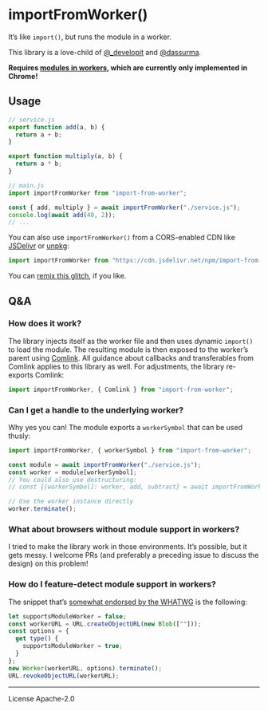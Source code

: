 # importFromWorker()

It’s like `import()`, but runs the module in a worker.

This library is a love-child of [@_developit] and [@dassurma].

**Requires [modules in workers], which are currently only implemented in Chrome!**

## Usage

```js
// service.js
export function add(a, b) {
  return a + b;
}

export function multiply(a, b) {
  return a * b;
}
```

```js
// main.js
import importFromWorker from "import-from-worker";

const { add, multiply } = await importFromWorker("./service.js");
console.log(await add(40, 2));
// ...
```

You can also use `importFromWorker()` from a CORS-enabled CDN like [JSDelivr] or [unpkg]:

```js
import importFromWorker from "https://cdn.jsdelivr.net/npm/import-from-worker@latest/dist/import-from-worker.js";
```

You can [remix this glitch](glitch), if you like.

## Q&A

### How does it work?

The library injects itself as the worker file and then uses dynamic `import()` to load the module. The resulting module is then exposed to the worker’s parent using [Comlink]. All guidance about callbacks and transferables from Comlink applies to this library as well. For adjustments, the library re-exports Comlink:

```js
import importFromWorker, { Comlink } from "import-from-worker";
```

### Can I get a handle to the underlying worker?

Why yes you can! The module exports a `workerSymbol` that can be used thusly:

```js
import importFromWorker, { workerSymbol } from "import-from-worker";

const module = await importFromWorker("./service.js");
const worker = module[workerSymbol];
// You could also use destructuring:
// const {[workerSymbol]: worker, add, subtract} = await importFromWorker("./service.js");

// Use the worker instance directly
worker.terminate();
```

### What about browsers without module support in workers?

I tried to make the library work in those environments. It’s possible, but it gets messy. I welcome PRs (and preferably a preceding issue to discuss the design) on this problem!

### How do I feature-detect module support in workers?

The snippet that’s [somewhat endorsed by the WHATWG][esm worker detection] is the following:

```js
let supportsModuleWorker = false;
const workerURL = URL.createObjectURL(new Blob([""]));
const options = {
  get type() {
    supportsModuleWorker = true;
  }
};
new Worker(workerURL, options).terminate();
URL.revokeObjectURL(workerURL);
```

---

License Apache-2.0

[comlink]: https://github.com/GoogleChromeLabs/comlink
[@_developit]: https://twitter.com/_developit
[@dassurma]: https://twitter.com/dassurma
[modules in workers]: https://wpt.fyi/results/workers/modules/dedicated-worker-import.any.html?label=master&product=chrome%5Bstable%5D&product=firefox%5Bstable%5D&product=safari%5Bstable%5D&product=chrome%5Bexperimental%5D&product=firefox%5Bexperimental%5D&product=safari%5Bexperimental%5D&aligned
[esm worker detection]: https://github.com/whatwg/html/issues/5325
[jsdelivr]: https://www.jsdelivr.com/
[unpkg]: https://unpkg.com/
[glitch]: https://glitch.com/edit/#!/import-from-worker-example
